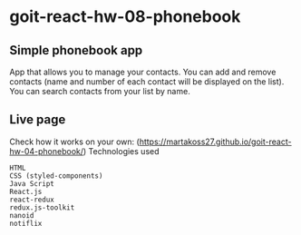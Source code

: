 # goit-react-hw-08-phonebook

## Simple phonebook app

App that allows you to manage your contacts. You can add and remove contacts
(name and number of each contact will be displayed on the list). You can search
contacts from your list by name.

## Live page

Check how it works on your own:
(https://martakoss27.github.io/goit-react-hw-04-phonebook/) Technologies used

    HTML
    CSS (styled-components)
    Java Script
    React.js
    react-redux
    redux.js-toolkit
    nanoid
    notiflix
